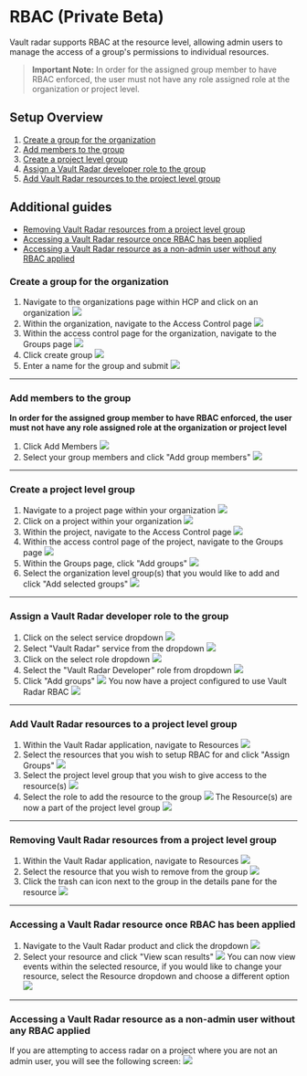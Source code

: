 # RBAC (Private Beta)

Vault radar supports RBAC at the resource level, allowing admin users to manage the access of a group's permissions to individual resources.

> **Important Note:** In order for the assigned group member to have RBAC enforced, the user must not have any role assigned role at the organization or project level.

## Setup Overview
1. [Create a group for the organization](#create-a-group-for-the-organization)
2. [Add members to the group](#add-members-to-the-group)
3. [Create a project level group](#create-a-project-level-group)
4. [Assign a Vault Radar developer role to the group](#assign-a-vault-radar-developer-role-to-the-group)
5. [Add Vault Radar resources to the project level group](#add-vault-radar-resources-to-a-project-level-group)

## Additional guides
- [Removing Vault Radar resources from a project level group](#removing-vault-radar-resources-from-a-project-level-group)
- [Accessing a Vault Radar resource once RBAC has been applied](#accessing-a-vault-radar-resource-once-rbac-has-been-applied)
- [Accessing a Vault Radar resource as a non-admin user without any RBAC applied](#accessing-a-vault-radar-resource-as-a-non-admin-user-without-any-rbac-applied)

### Create a group for the organization
1. Navigate to the organizations page within HCP and click on an organization ![](img/GROUP-RBAC-SETUP-1.png)
2. Within the organization, navigate to the Access Control page ![](img/GROUP-RBAC-SETUP-2.png)
3. Within the access control page for the organization, navigate to the Groups page ![](img/GROUP-RBAC-SETUP-3.png)
4. Click create group ![](img/GROUP-RBAC-SETUP-4.png)
5. Enter a name for the group and submit ![](img/GROUP-RBAC-SETUP-5.png)

---

### Add members to the group
**In order for the assigned group member to have RBAC enforced, the user must not have any role assigned role at the organization or project level**
1. Click Add Members ![](img/GROUP-RBAC-SETUP-6.png)
2. Select your group members and click "Add group members" ![](img/GROUP-RBAC-SETUP-7.png)

---

### Create a project level group
1. Navigate to a project page within your organization ![](img/GROUP-RBAC-SETUP-8.png)
2. Click on a project within your organization ![](img/GROUP-RBAC-SETUP-9.png)
3. Within the project, navigate to the Access Control page ![](img/GROUP-RBAC-SETUP-10.png)
4. Within the access control page of the project, navigate to the Groups page ![](img/GROUP-RBAC-SETUP-11.png)
5. Within the Groups page, click "Add groups" ![](img/GROUP-RBAC-SETUP-12.png)
6. Select the organization level group(s) that you would like to add and click "Add selected groups" ![](img/GROUP-RBAC-SETUP-13.png)

---

### Assign a Vault Radar developer role to the group
1. Click on the select service dropdown ![](img/GROUP-RBAC-SETUP-14.png)
2. Select "Vault Radar" service from the dropdown ![](img/GROUP-RBAC-SETUP-15.png)
3. Click on the select role dropdown ![](img/GROUP-RBAC-SETUP-16.png)
4. Select the "Vault Radar Developer" role from dropdown ![](img/GROUP-RBAC-SETUP-17.png)
5. Click "Add groups"  ![](img/GROUP-RBAC-SETUP-18.png) 
You now have a project configured to use Vault Radar RBAC ![](img/GROUP-RBAC-SETUP-19.png)

---

### Add Vault Radar resources to a project level group
1. Within the Vault Radar application, navigate to Resources ![](img/RBAC-IN-APP-1.png)
2. Select the resources that you wish to setup RBAC for and click "Assign Groups" ![](img/RBAC-IN-APP-2.png)
3. Select the project level group that you wish to give access to the resource(s) ![](img/RBAC-IN-APP-3.png)
4. Select the role to add the resource to the group ![](img/RBAC-IN-APP-4.png)
The Resource(s) are now a part of the project level group ![](img/RBAC-IN-APP-5.png)

---

### Removing Vault Radar resources from a project level group
1. Within the Vault Radar application, navigate to Resources ![](img/RBAC-IN-APP-1.png)
2. Select the resource that you wish to remove from the group ![](img/RBAC-REMOVE-1.png)
3. Click the trash can icon next to the group in the details pane for the resource ![](img/RBAC-REMOVE-2.png)

---

### Accessing a Vault Radar resource once RBAC has been applied
1. Navigate to the Vault Radar product and click the dropdown ![](img/RBAC-SELECT-RESOURCE-1.png)
2. Select your resource and click "View scan results" ![](img/RBAC-SELECT-RESOURCE-2.png)
You can now view events within the selected resource, if you would like to change your resource, select the Resource dropdown and choose a different option ![](img/RBAC-VIEWER-EVENTS.png)

---

### Accessing a Vault Radar resource as a non-admin user without any RBAC applied
If you are attempting to access radar on a project where you are not an admin user, you will see the following screen:  ![](img/RBAC-NO-PERMS.png)
